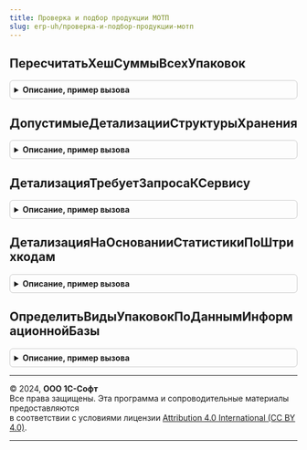```yaml
---
title: Проверка и подбор продукции МОТП
slug: erp-uh/проверка-и-подбор-продукции-мотп
---
```



## ПересчитатьХешСуммыВсехУпаковок
<details style="margin: 1em 0; padding: 0.5em; border: 1px solid #ccc; border-radius: 6px;">

<summary style="font-weight: bold; cursor: pointer;">Описание, пример вызова</summary>

```bsl

// Пересчитывает хеш-суммы всех упаковок формы и проверяется необходимость перемаркировки.
//
// Параметры:
//	Форма - ФормаКлиентскогоПриложения - форма проверки и подбора маркируемой продукции.
//
Процедура ПересчитатьХешСуммыВсехУпаковок(Форма) Экспорт
```

Пример вызова
```bsl
ПроверкаИПодборПродукцииМОТП.ПересчитатьХешСуммыВсехУпаковок(Форма) 
```
</details>

## ДопустимыеДетализацииСтруктурыХранения
<details style="margin: 1em 0; padding: 0.5em; border: 1px solid #ccc; border-radius: 6px;">

<summary style="font-weight: bold; cursor: pointer;">Описание, пример вызова</summary>

```bsl

// Возвращает допустимые детализации структуры хранения по документу, доступные при открытии формы проверки и подбора.
// Параметры:
//  ПоДокументу - Булево - делализация с учетом документа.
//  ПроверяемыйДокумент - ДокументСсылка - ссылка на проверяемый документ, для которого производится открытие формы.
//
// Возвращаемое значение:
//  Массив - массив из ПеречислениеСсылка.ДетализацияСтруктурыХраненияИС.
Функция ДопустимыеДетализацииСтруктурыХранения(ПоДокументу = Ложь, ПроверяемыйДокумент = Неопределено) Экспорт
```

Пример вызова
```bsl
Результат = ПроверкаИПодборПродукцииМОТП.ДопустимыеДетализацииСтруктурыХранения(ПоДокументу, ПроверяемыйДокумент);
```
</details>

## ДетализацияТребуетЗапросаКСервису
<details style="margin: 1em 0; padding: 0.5em; border: 1px solid #ccc; border-radius: 6px;">

<summary style="font-weight: bold; cursor: pointer;">Описание, пример вызова</summary>

```bsl

// Возвращает список допустимых детализаций по фактической детализации документа
//
// Параметры:
//  ФактическаяДетализация - ПеречислениеСсылка.ДетализацияСтруктурыХраненияИС - Фактическая детализация.
// Возвращаемое значение:
//  Массив Из ПеречислениеСсылка.ДетализацияСтруктурыХраненияИС - Допустимые детализации
Функция ДетализацияТребуетЗапросаКСервису(ФактическаяДетализация) Экспорт
```

Пример вызова
```bsl
Результат = ПроверкаИПодборПродукцииМОТП.ДетализацияТребуетЗапросаКСервису(ФактическаяДетализация) 
```
</details>

## ДетализацияНаОснованииСтатистикиПоШтрихкодам
<details style="margin: 1em 0; padding: 0.5em; border: 1px solid #ccc; border-radius: 6px;">

<summary style="font-weight: bold; cursor: pointer;">Описание, пример вызова</summary>

```bsl

// Возвращает детализацию структуры хранения, рассчитанную по данным статистики по документу.
//
// Параметры:
//  ДанныеШтрихкодовСписок - ТаблицаЗначений - таблица штрихкодов упаковок проверяемого документа. (См ШтрихкодированиеМОТП.ШтрихкодыУпаковокИзДокумента).
//  ПараметрыСканирования - (См. ШтрихкодированиеОбщегоНазначенияИСКлиент.ПараметрыСканирования).
//  ПроверяемыйДокумент - ДокументСсылка - ссылка на проверяемый документ.
//  ВидПродукции - ПеречислениеСсылка.ВидыПродукцииИС - вид продукции.
//  Кэш - Неопределено, Соответствие - кэш.
//
// Возвращаемое значение:
//  ПеречислениеСсылка.ДетализацияСтруктурыХраненияИС - детализация структуры хранения.
Функция ДетализацияНаОснованииСтатистикиПоШтрихкодам(ДанныеШтрихкодовСписок, ПараметрыСканирования, ПроверяемыйДокумент, ВидПродукции, Кэш = Неопределено) Экспорт
```

Пример вызова
```bsl
Результат = ПроверкаИПодборПродукцииМОТП.ДетализацияНаОснованииСтатистикиПоШтрихкодам(ДанныеШтрихкодовСписок, ПараметрыСканирования, ПроверяемыйДокумент, ВидПродукции, Кэш);
```
</details>

## ОпределитьВидыУпаковокПоДаннымИнформационнойБазы
<details style="margin: 1em 0; padding: 0.5em; border: 1px solid #ccc; border-radius: 6px;">

<summary style="font-weight: bold; cursor: pointer;">Описание, пример вызова</summary>

```bsl

Процедура ОпределитьВидыУпаковокПоДаннымИнформационнойБазы(ВидПродукции, Штрихкоды, КешДанныхРазбора, ДанныеРазбораШтрихкода) Экспорт
```

Пример вызова
```bsl
ПроверкаИПодборПродукцииМОТП.ОпределитьВидыУпаковокПоДаннымИнформационнойБазы(ВидПродукции, Штрихкоды, КешДанныхРазбора, ДанныеРазбораШтрихкода) 
```
</details>

---

© 2024, **ООО 1С-Софт**  
Все права защищены. Эта программа и сопроводительные материалы предоставляются  
в соответствии с условиями лицензии [Attribution 4.0 International (CC BY 4.0)](https://creativecommons.org/licenses/by/4.0/legalcode).

---
